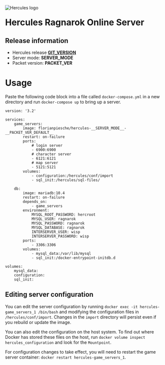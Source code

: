 <img style="float: left;" src="https://raw.githubusercontent.com/fpiesche/hercules-docker/master/distrib-tmpl/hercules-icon.png" alt="Hercules logo"/>

# Hercules Ragnarok Online Server

## Release information

* Hercules release [__GIT_VERSION__](https://github.com/HerculesWS/Hercules/releases/tag/__GIT_VERSION__)
* Server mode: __SERVER_MODE__
* Packet version: __PACKET_VER__

# Usage

Paste the following code block into a file called `docker-compose.yml` in a new directory and run `docker-compose up` to bring up a server.

    version: '3.2'

    services:
        game_servers:
            image: florianpiesche/hercules-__SERVER_MODE__-__PACKET_VER_DEFAULT__
            restart: on-failure
            ports:
                # login server
                - 6900:6900
                # character server
                - 6121:6121
                # map server
                - 5121:5121
            volumes:
                - configuration:/hercules/conf/import
                - sql_init:/hercules/sql-files/

        db:
            image: mariadb:10.4
            restart: on-failure
            depends_on:
                - game_servers
            environment:
                MYSQL_ROOT_PASSWORD: hercroot
                MYSQL_USER: ragnarok
                MYSQL_PASSWORD: ragnarok
                MYSQL_DATABASE: ragnarok
                INTERSERVER_USER: wisp
                INTERSERVER_PASSWORD: wisp
            ports:
                - 3306:3306
            volumes:
                - mysql_data:/var/lib/mysql
                - sql_init:/docker-entrypoint-initdb.d

    volumes:
        mysql_data:
        configuration:
        sql_init:

## Editing server configuration

You can edit the server configuration by running `docker exec -it hercules-game_servers_1 /bin/bash` and modifying the configuration files in `/hercules/conf/import`. Changes in the `import` directory will persist even if you rebuild or update the image.

You can also edit the configuration on the host system. To find out where Docker has stored these files on the host, run `docker volume inspect hercules_configuration` and look for the `Mountpoint`.

For configuration changes to take effect, you will need to restart the game server container: `docker restart hercules-game_servers_1`.
